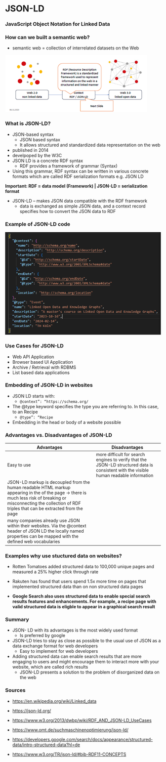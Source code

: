 # JSON-LD
### JavaScript Object Notation for Linked Data

### How can we built a semantic web?

- semantic web = collection of
interrelated
datasets on the
Web 

![own illustration](./images/image.png)

### What is JSON-LD?
- JSON-based syntax
    - JSON based syntax
    - It allows structured and standardized data representation on
the web
- published in 2014
- develpoped by the W3C
- JSON
LD is a concrete RDF syntax
    - RDF provides a framework of grammar (Syntax)
- Using this grammar, RDF syntax can be written in various concrete
formats which are called RDF serialization formats e.g. JSON LD

**Important: RDF = data model (Framework) | JSON-LD = serialization format** 

- JSON-LD – makes JSON data compatible with the RDF framework
    - data is exchanged as simple JSON data, and a context record specifies how to convert
the JSON data to RDF

### Example of JSON-LD code

![own illustration](./images/image-1.png)


### Use Cases for JSON-LD
- Web API Application
- Browser based UI Application
- Archive / Retrieval with RDBMS
- List based data applications

### Embedding of JSON-LD in websites

- JSON
LD starts with:
    - `@context”: “https://schema.org/`
- The @type keyword specifies the
type you are referring to. In this
case, to an Recipe
    - `@type”: “Recipe`
- Embedding in the head or body of a
website possible

### Advantages vs. Disadvantages of JSON-LD

| Advantages | Disadvantages |
| ----------- | ----------- |
| Easy to use | more difficult for search engines to verify that the JSON-LD structured data is consistent with the visible human readable information |
| JSON-LD markup is decoupled from the human readable HTML markup appearing in the of the page -> there is much less risk of breaking or misconnecting the collection of RDF triples that can be extracted from the page |  |
|many companies already use JSON within their websites. Via the @context header of JSON LD the locally named properties can be mapped with the defined web vocabularies | |

### Examples why use stuctured data on websites?
- Rotten Tomatoes added structured data to
100,000 unique pages and measured a 25%
higher click through rate
- Rakuten has found that users spend 1.5x
more time on pages that implemented
structured data than on non structured data
pages

- **Google Search also uses structured data to enable special search results features and enhancements. For example, a recipe page with valid structured data is eligble to appear in a graphical search result**

### Summary
- JSON- LD with its advantages is the most
widely used format
    - Is preferred by google
- JSON-LD tries to stay as close as possible to
the usual use of JSON as a data exchange
format for web developers
    - Easy to implement for web developers
- Adding structured data can enable search
results that are more engaging to users and
might encourage them to interact more with
your website, which are called rich results
    - JSON-LD presents a solution to the problem of disorganized data on the web

### Sources
- https://en.wikipedia.org/wiki/Linked_data

- https://json-ld.org/

- https://www.w3.org/2013/dwbp/wiki/RDF_AND_JSON-LD_UseCases

- https://www.omt.de/suchmaschinenoptimierung/json-ld/

- https://developers.google.com/search/docs/appearance/structured-data/intro-structured-data?hl=de

- https://www.w3.org/TR/json-ld/#bib-RDF11-CONCEPTS